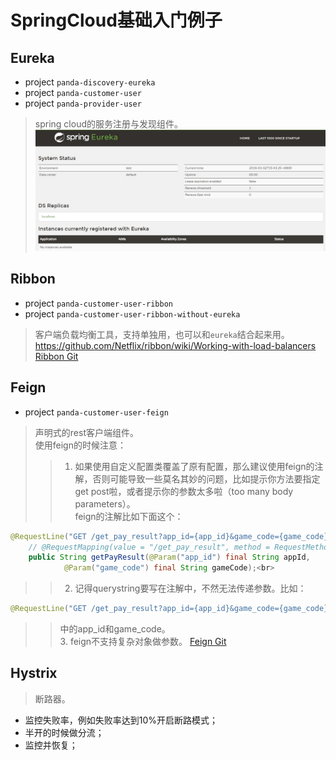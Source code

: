# SpringCloud基础入门例子

## Eureka
* project `panda-discovery-eureka`
* project `panda-customer-user`
* project `panda-provider-user` <br>
>spring cloud的服务注册与发现组件。<br>
![](https://github.com/kyo-qin/panda/blob/master/panda-resources/images/eureka01.jpg)

## Ribbon
* project `panda-customer-user-ribbon`
* project `panda-customer-user-ribbon-without-eureka` <br>
>客户端负载均衡工具，支持单独用，也可以和`eureka`结合起来用。
https://github.com/Netflix/ribbon/wiki/Working-with-load-balancers
[Ribbon Git](https://github.com/Netflix/ribbon/wiki/Working-with-load-balancers)

## Feign
* project `panda-customer-user-feign` <br>
>声明式的rest客户端组件。<br>
>使用feign的时候注意：<br>
>>1. 如果使用自定义配置类覆盖了原有配置，那么建议使用feign的注解，否则可能导致一些莫名其妙的问题，比如提示你方法要指定get post啦，或者提示你的参数太多啦（too many body parameters）。<br>
>feign的注解比如下面这个：<br>
```java
@RequestLine("GET /get_pay_result?app_id={app_id}&game_code={game_code}") // 不用这个注解的话，在使用覆盖配置类的情况下会报错
    // @RequestMapping(value = "/get_pay_result", method = RequestMethod.GET)
    public String getPayResult(@Param("app_id") final String appId,
            @Param("game_code") final String gameCode);<br>
```
>>2. 记得querystring要写在注解中，不然无法传递参数。比如：<br>
```java
@RequestLine("GET /get_pay_result?app_id={app_id}&game_code={game_code}")
```
>>中的app_id和game_code。<br>
>>3. feign不支持复杂对象做参数。
[Feign Git](https://github.com/OpenFeign/feign)

## Hystrix
>断路器。<br>
* 监控失败率，例如失败率达到10%开启断路模式；
* 半开的时候做分流；
* 监控并恢复；
